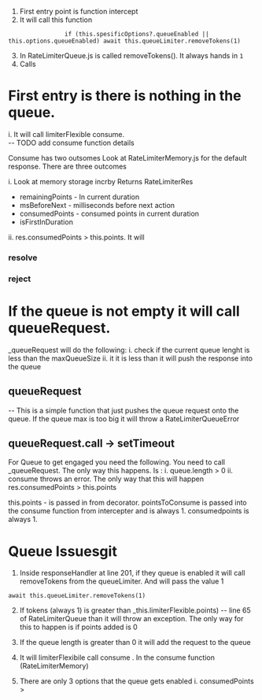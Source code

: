 1. First entry point is function intercept
2. It will call this function
```
				if (this.spesificOptions?.queueEnabled || this.options.queueEnabled) await this.queueLimiter.removeTokens(1)
```
3. In RateLimiterQueue.js is called removeTokens().  It always hands in ```1```
4. Calls 

# First entry is there is nothing in the queue.
i.  It will call limiterFlexible consume.  
-- TODO add consume function details

Consume has two outsomes
Look at RateLimiterMemory.js for the default response.  There are three outcomes

i. Look at memory storage incrby
Returns RateLimiterRes
- remainingPoints - In current duration
- msBeforeNext - milliseconds before next action
- consumedPoints - consumed points in current duration
- isFirstInDuration

ii. res.consumedPoints > this.points.  It will 

### resolve

### reject

# If the queue is not empty it will call queueRequest.  
_queueRequest will do the following:
i. check if the current queue lenght is less than the maxQueueSize
ii. it it is less than it will push the response into the queue


## queueRequest

-- This is a simple function that just pushes the queue request onto the queue.  If the queue max is too big it will throw a RateLimiterQueueError

## queueRequest.call -> setTimeout


For Queue to get engaged you need the following.  You need to call _queueRequest.  The only way this happens.  Is :
i. queue.length > 0
ii. consume throws an error.  The only way that this will happen
res.consumedPoints > this.points

this.points - is passed in from decorator.
pointsToConsume is passed into the consume function from intercepter and is always 1. consumedpoints is always 1.


# Queue Issuesgit 
1. Inside responseHandler at line 201, if they queue is enabled it will call removeTokens from the queueLimiter.  And will pass the value 1
```
await this.queueLimiter.removeTokens(1)
```
2. If tokens (always 1) is greater than _this.limiterFlexible.points) -- line 65 of RateLimiterQueue than it will throw an exception.  The only way for this to happen is if points added is 0

3. If the queue length is greater than 0 it will add the request to the queue

4. It will limiterFlexibile call consume .  In the consume function (RateLimiterMemory)

5. There are only 3 options that the queue gets enabled
i. consumedPoints > 